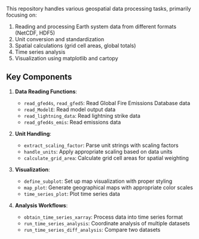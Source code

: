This repository handles various geospatial data processing tasks, primarily focusing on:
1. Reading and processing Earth system data from different formats (NetCDF, HDF5)
2. Unit conversion and standardization
3. Spatial calculations (grid cell areas, global totals)
4. Time series analysis
5. Visualization using matplotlib and cartopy

## Key Components

1. **Data Reading Functions**:
   - `read_gfed4s`, `read_gfed5`: Read Global Fire Emissions Database data
   - `read_ModelE`: Read model output data
   - `read_lightning_data`: Read lightning strike data
   - `read_gfed4s_emis`: Read emissions data

2. **Unit Handling**:
   - `extract_scaling_factor`: Parse unit strings with scaling factors
   - `handle_units`: Apply appropriate scaling based on data units
   - `calculate_grid_area`: Calculate grid cell areas for spatial weighting

3. **Visualization**:
   - `define_subplot`: Set up map visualization with proper styling
   - `map_plot`: Generate geographical maps with appropriate color scales
   - `time_series_plot`: Plot time series data

4. **Analysis Workflows**:
   - `obtain_time_series_xarray`: Process data into time series format
   - `run_time_series_analysis`: Coordinate analysis of multiple datasets
   - `run_time_series_diff_analysis`: Compare two datasets
